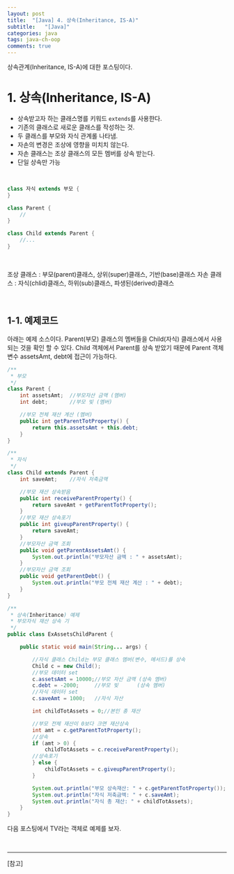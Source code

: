 ```yaml
---
layout: post
title:  "[Java] 4. 상속(Inheritance, IS-A)"
subtitle:   "[Java]"
categories: java
tags: java-ch-oop
comments: true
---
```

 
상속관계(Inheritance, IS-A)에 대한 포스팅이다.


# 1. 상속(Inheritance, IS-A)

- 상속받고자 하는 클래스명를 키워드 `extends`를 사용한다. 
- 기존의 클래스로 새로운 클래스를 작성하는 것.
- 두 클래스를 부모와 자식 관계롤 나타냄.
- 자손의 변경은 조상에 영향을 미치치 않는다.
- 자손 클래스는 조상 클래스의 모든 멤버를 상속 받는다.
- 단일 상속만 가능

<br>

```java
class 자식 extends 부모 {
}
```
```java
class Parent {
    //
}

class Child extends Parent {
    //...
}
```

<br>

조상 클래스 : 부모(parent)클래스, 상위(super)클래스, 기반(base)클래스
자손 클래스 : 자식(chlid)클래스, 하위(sub)클래스, 파생된(derived)클래스

<br>


## 1-1. 예제코드

아래는 예제 소스이다. Parent(부모) 클래스의 멤버들을 Child(자식) 클래스에서 사용되는 것을 확인 할 수 있다.
Child 객체에서 Parent를 상속 받았기 때문에 Parent 객체변수 assetsAmt, debt에 접근이 가능하다.

```java
/**
 * 부모
 */
class Parent {
    int assetsAmt;  //부모자산 금액 (멤버)
    int debt;       //부모 빚 (멤버)

    //부모 전체 재산 계산 (멤버)
    public int getParentTotProperty() {
        return this.assetsAmt + this.debt;
    }
}

/**
 * 자식
 */
class Child extends Parent {
    int saveAmt;    //자식 저축금액

    //부모 재산 상속받음
    public int receiveParentProperty() {
        return saveAmt + getParentTotProperty();
    }
    //부모 재산 상속포기
    public int giveupParentProperty() {
        return saveAmt;
    }
    //부모자산 금액 조회
    public void getParentAssetsAmt() {
        System.out.println("부모자산 금액 : " + assetsAmt);
    }
    //부모자산 금액 조회
    public void getParentDebt() {
        System.out.println("부모 전체 재산 계산 : " + debt);
    }
}

/**
 * 상속(Inheritance) 예제
 * 부모자식 재산 상속 기
 */
public class ExAssetsChildParent {

    public static void main(String... args) {

        //자식 클래스 Child는 부모 클래스 멤버(변수, 메서드)를 상속
        Child c = new Child();
        //부모 데이터 set
        c.assetsAmt = 10000;//부모 자산 금액 (상속 멤버)
        c.debt = -2000;     //부모 빚      (상속 멤버)
        //자식 데이터 set
        c.saveAmt = 1000;   //자식 자산

        int childTotAssets = 0;//본인 총 재산

        //부모 전체 재산이 0보다 크면 재산상속
        int amt = c.getParentTotProperty();
        //상속
        if (amt > 0) {
            childTotAssets = c.receiveParentProperty();
        //상속포기
        } else {
            childTotAssets = c.giveupParentProperty();
        }

        System.out.println("부모 상속재산: " + c.getParentTotProperty());
        System.out.println("자식 저축금액: " + c.saveAmt);
        System.out.println("자식 총 재산: " + childTotAssets);
    }
}
```

다음 포스팅에서 TV라는 객체로 예제를 보자.

<br>

---
[참고]